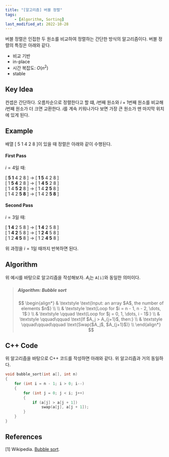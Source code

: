 ```yaml
---
title: "[알고리즘] 버블 정렬"
tags:
    - [Algorithm, Sorting]
last_modified_at: 2022-10-28
---
```


버블 정렬은 인접한 두 원소를 비교하여 정렬하는 간단한 방식의 알고리즘이다. 버블 정렬의 특징은 아래와 같다.

* 비교 기반
* in-place
* 시간 복잡도: $O(n^2)$
* stable

## Key Idea

컨셉은 간단하다. 오름차순으로 정렬한다고 할 떄, $i$번째 원소와 $i+1$번째 원소를 비교해 $i$번째 원소가 더 크면 교환한다. $i$를 계속 키워나가다 보면 가장 큰 원소가 맨 마지막 위치에 있게 된다.

## Example

배열 [ 5 1 4 2 8 ]이 있을 때 정렬은 아래와 같이 수행된다.

#### First Pass

$i=4$일 때:

[ **5 1** 4 2 8 ] $\rightarrow$ [ **1 5** 4 2 8 ]  
[ 1 **5 4** 2 8 ] $\rightarrow$ [ 1 **4 5** 2 8 ]  
[ 1 4 **5 2** 8 ] $\rightarrow$ [ 1 4 **2 5** 8 ]  
[ 1 4 2 **5 8** ] $\rightarrow$ [ 1 4 2 **5 8** ]

#### Second Pass

$i=3$일 때:

[ **1 4** 2 5 8 ] $\rightarrow$ [ **1 4** 2 5 8 ]  
[ 1 **4 2** 5 8 ] $\rightarrow$ [ 1 **2 4** 5 8 ]  
[ 1 2 **4 5** 8 ] $\rightarrow$ [ 1 2 **4 5** 8 ]  

위 과정을 $i=1$일 때까지 반복하면 된다.


## Algorithm

위 예시를 바탕으로 알고리즘을 작성해보자. $A_i$는 `A[i]`와 동일한 의미이다.

> ##### $\text{Algorithm: Bubble sort}$  
> $$
> \begin{align*}
> & \textstyle \text{Input: an array $A$, the number of elements $n$} \\
> \\
> & \textstyle \text{Loop for $i = n - 1, n - 2, \dots, 1$:} \\
> & \textstyle \qquad \text{Loop for $j = 0, 1, \dots, i - 1$:} \\
> & \textstyle \qquad\qquad \text{If $A_j > A_{j+1}$, then:} \\
> & \textstyle \qquad\qquad\qquad \text{Swap($A_j$, $A_{j+1}$)} \\
> \end{align*}
> $$

## C++ Code

위 알고리즘을 바탕으로 C++ 코드를 작성하면 아래와 같다. 위 알고리즘과 거의 동일하다.

```c++
void bubble_sort(int a[], int n)
{
    for (int i = n - 1; i > 0; i--)
    {
        for (int j = 0; j < i; j++)
        {
            if (a[j] > a[j + 1])
                swap(a[j], a[j + 1]);
        }
    }
}
```

## References

[1] Wikipedia. [Bubble sort](https://en.wikipedia.org/wiki/Bubble_sort).

